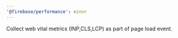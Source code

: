 ```yaml
---
'@firebase/performance': minor
---
```


Collect web vital metrics (INP,CLS,LCP) as part of page load event.
